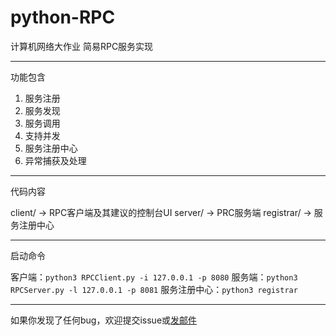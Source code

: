 # python-RPC
计算机网络大作业
简易RPC服务实现

---

功能包含
1. 服务注册
2. 服务发现
3. 服务调用
4. 支持并发
5. 服务注册中心
6. 异常捕获及处理

---

代码内容

client/ -> RPC客户端及其建议的控制台UI
server/ -> PRC服务端
registrar/ -> 服务注册中心

---

启动命令

客户端：`python3 RPCClient.py -i 127.0.0.1 -p 8080`
服务端：`python3 RPCServer.py -l 127.0.0.1 -p 8081`
服务注册中心：`python3 registrar`

---

如果你发现了任何bug，欢迎提交issue或[发邮件](mailto:dreaminglri@outlook.com)

